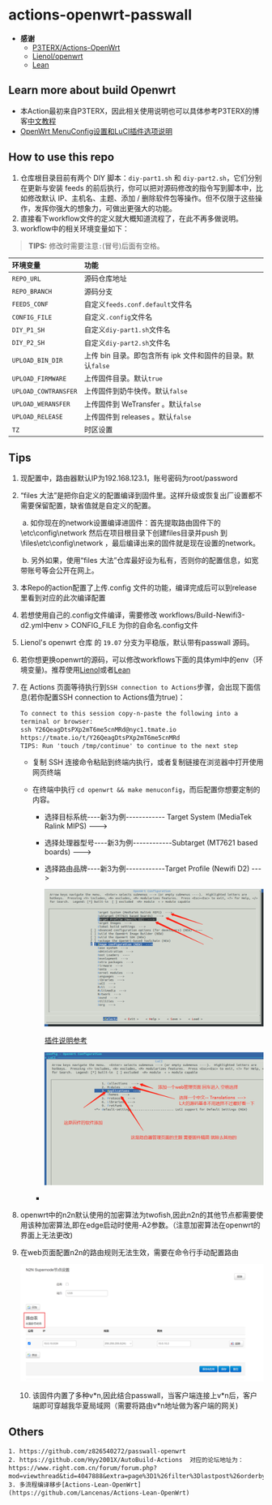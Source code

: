 # actions-openwrt-passwall
- **感谢** 
  - [P3TERX/Actions-OpenWrt](https://github.com/P3TERX/Actions-OpenWrt) 
  - [Lienol/openwrt](https://github.com/Lienol/openwrt)
  - [Lean](https://github.com/coolsnowwolf/lede)



## Learn more about build Openwrt

- 本Action最初来自P3TERX，因此相关使用说明也可以具体参考P3TERX的博客[中文教程](https://p3terx.com/archives/build-openwrt-with-github-actions.html)
- [OpenWrt MenuConfig设置和LuCI插件选项说明](https://mtom.ml/827.html)



## How to use this repo

1. 仓库根目录目前有两个 DIY 脚本：`diy-part1.sh` 和 `diy-part2.sh`，它们分别在更新与安装 feeds 的前后执行，你可以把对源码修改的指令写到脚本中，比如修改默认 IP、主机名、主题、添加 / 删除软件包等操作。但不仅限于这些操作，发挥你强大的想象力，可做出更强大的功能。
2. 直接看下workflow文件的定义就大概知道流程了，在此不再多做说明。
3. workflow中的相关环境变量如下：

> **TIPS:** 修改时需要注意`:`(冒号)后面有空格。

| 环境变量             | 功能                                                        |
| :------------------- | :---------------------------------------------------------- |
| `REPO_URL`           | 源码仓库地址                                                |
| `REPO_BRANCH`        | 源码分支                                                    |
| `FEEDS_CONF`         | 自定义`feeds.conf.default`文件名                            |
| `CONFIG_FILE`        | 自定义`.config`文件名                                       |
| `DIY_P1_SH`          | 自定义`diy-part1.sh`文件名                                  |
| `DIY_P2_SH`          | 自定义`diy-part2.sh`文件名                                  |
| `UPLOAD_BIN_DIR`     | 上传 bin 目录。即包含所有 ipk 文件和固件的目录。默认`false` |
| `UPLOAD_FIRMWARE`    | 上传固件目录。默认`true`                                    |
| `UPLOAD_COWTRANSFER` | 上传固件到奶牛快传。默认`false`                             |
| `UPLOAD_WERANSFER`   | 上传固件到 WeTransfer 。默认`false`                         |
| `UPLOAD_RELEASE`     | 上传固件到 releases 。默认`false`                           |
| `TZ`                 | 时区设置                                                    |





## Tips


1.  现配置中，路由器默认IP为192.168.123.1，账号密码为root/password

2. “files 大法”是把你自定义的配置编译到固件里。这样升级或恢复出厂设置都不需要保留配置，缺省值就是自定义的配置。

   ​	a. 如你现在的network设置编译进固件：首先提取路由固件下的\etc\config\network 然后在项目根目录下创建files目录并push 到 \files\etc\config\network ，最后编译出来的固件就是现在设置的network。

   ​	b. 另外如果，使用“files 大法”仓库最好设为私有，否则你的配置信息，如宽带账号等会公开在网上。

3. 本Repo的action配置了上传.config 文件的功能，编译完成后可以到release里看到对应的此次编译配置

4. 若想使用自己的.config文件编译，需要修改 workflows/Build-Newifi3-d2.yml中env > CONFIG_FILE 为你的自命名.config文件

5. Lienol's openwrt  仓库 的 `19.07` 分支为平稳版，默认带有passwall 源码。

6. 若你想更换openwrt的源码，可以修改workflows下面的具体yml中的env（环境变量)。推荐使用[Lienol]()或者[Lean](https://github.com/coolsnowwolf/lede.git)

7. 在 Actions 页面等待执行到`SSH connection to Actions`步骤，会出现下面信息(若你配置SSH connection to Actions值为true)：  

   ```
   To connect to this session copy-n-paste the following into a terminal or browser:
   ssh Y26QeagDtsPXp2mT6me5cnMRd@nyc1.tmate.io
   https://tmate.io/t/Y26QeagDtsPXp2mT6me5cnMRd
   TIPS: Run 'touch /tmp/continue' to continue to the next step
   ```

   - 复制 SSH 连接命令粘贴到终端内执行，或者复制链接在浏览器中打开使用网页终端

   - 在终端中执行 `cd openwrt && make menuconfig`，而后配置你想要定制的内容。

     - 选择目标系统----新3为例------------ Target System (MediaTek Ralink MIPS)  --->  

     - 选择处理器型号----新3为例------------Subtarget (MT7621 based boards)  ---> 

     - 选择路由品牌----新3为例------------Target Profile (Newifi D2)  --->

       ![image-20210129162037158](README.assets/image-20210129162037158.png)

       [插件说明参考](https://www.right.com.cn/forum/thread-344825-1-1.html)

       ![image-20210129162118156](README.assets/image-20210129162118156.png)

     - 
   
  8. openwrt中的n2n默认使用的加密算法为twofish,因此n2n的其他节点都需要使用该种加密算法,即在edge启动时使用-A2参数。（注意加密算法在openwrt的界面上无法更改)

  9. 在web页面配置n2n的路由规则无法生效，需要在命令行手动配置路由

     ![image-20210201131743415](README.assets/image-20210201131743415.png)
     
     10. 该固件内置了多种v\*n,因此结合passwall，当客户端连接上v\*n后，客户端即可穿越我华夏局域网（需要将路由v*n地址做为客户端的网关)

## Others


```
1. https://github.com/z826540272/passwall-openwrt
2. https://github.com/Hyy2001X/AutoBuild-Actions  对应的论坛地址为： https://www.right.com.cn/forum/forum.php?mod=viewthread&tid=4047888&extra=page%3D1%26filter%3Dlastpost%26orderby%3Dlastpost
3. 多流程编译移步[Actions-Lean-OpenWrt](https://github.com/Lancenas/Actions-Lean-OpenWrt)
```

